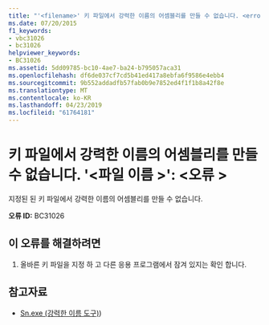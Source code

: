 ```yaml
---
title: "'<filename>' 키 파일에서 강력한 이름의 어셈블리를 만들 수 없습니다. <error>"
ms.date: 07/20/2015
f1_keywords:
- vbc31026
- bc31026
helpviewer_keywords:
- BC31026
ms.assetid: 5dd09785-bc10-4ae7-ba24-b795057aca31
ms.openlocfilehash: df6de037cf7cd5b41ed417a8ebfa6f9586e4ebb4
ms.sourcegitcommit: 9b552addadfb57fab0b9e7852ed4f1f1b8a42f8e
ms.translationtype: MT
ms.contentlocale: ko-KR
ms.lasthandoff: 04/23/2019
ms.locfileid: "61764181"
---
```

# <a name="unable-to-create-strong-named-assembly-from-key-file-filename-error"></a>키 파일에서 강력한 이름의 어셈블리를 만들 수 없습니다. '\<파일 이름 >': \<오류 >
지정된 된 키 파일에서 강력한 이름의 어셈블리를 만들 수 없습니다.  
  
 **오류 ID:** BC31026  
  
## <a name="to-correct-this-error"></a>이 오류를 해결하려면  
  
1. 올바른 키 파일을 지정 하 고 다른 응용 프로그램에서 잠겨 있지는 확인 합니다.  
  
## <a name="see-also"></a>참고자료

- [Sn.exe (강력한 이름 도구)](../../../framework/tools/sn-exe-strong-name-tool.md))
